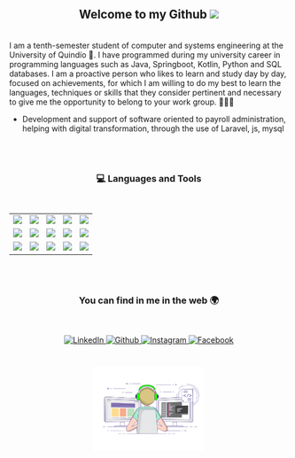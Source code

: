 <h2 align="center"> Welcome to my Github <img src="https://github.com/TheDudeThatCode/TheDudeThatCode/blob/master/Assets/Earth.gif" width="24px"> </h2>
</br>
I am a tenth-semester student of computer and systems engineering at the University of Quindío 🚀. I have programmed during my university career in programming languages such as Java, Springboot, Kotlin, Python and SQL databases. I am a proactive person who likes to learn and study day by day, focused on achievements, for which I am willing to do my best to learn the languages, techniques or skills that they consider pertinent and necessary to give me the opportunity to belong to your work group. 👨🏽‍💻

- Development and support of software oriented to payroll administration, helping with digital transformation, through the use of Laravel, js, mysql

</br></br>
<h3 align="center"> 💻 Languages and Tools </h3>
</br>
<table align="center">
<tbody>
<tr>
<td align="center" width="20%">
<img height=60px src="https://www.vectorlogo.zone/logos/java/java-ar21.svg"> 
</td>

<td align="center" width="20%">
<img height=60px src="https://www.vectorlogo.zone/logos/springio/springio-ar21.svg"> 
</td>

<td align="center" width="20%">
<img height=60px src="https://www.vectorlogo.zone/logos/python/python-ar21.svg"> 
</td>
   
<td align="center" width="20%">
<img height=60px src="https://www.vectorlogo.zone/logos/kotlinlang/kotlinlang-ar21.svg"> 
</td>
   
<td align="center" width="20%">
<img height=60px src="https://www.vectorlogo.zone/logos/w3_html5/w3_html5-ar21.svg"> 
</td>
</tr>


<tr>
<td align="center" width="20%">
<img height=60px src="https://www.vectorlogo.zone/logos/mysql/mysql-ar21.svg"> 
</td>   
<td align="center" width="20%">
<img height=60px src="https://www.vectorlogo.zone/logos/postgresql/postgresql-horizontal.svg"> 
</td>

<td align="center" width="20%">
<img height=60px src="https://www.vectorlogo.zone/logos/github/github-ar21.svg"> 
</td>

<td align="center" width="20%">
<img height=60px src="https://www.vectorlogo.zone/logos/heroku/heroku-ar21.svg"> 
</td>
   
<td align="center" width="20%">
<img height=60px src="https://www.vectorlogo.zone/logos/w3_css/w3_css-ar21.svg"> 
</td>
</tr>
   
<tr>
<td align="center" width="20%">
<img height=60px src="https://www.vectorlogo.zone/logos/javascript/javascript-ar21.svg"> 
</td>   
<td align="center" width="20%">
<img height=60px src="https://www.vectorlogo.zone/logos/jquery/jquery-ar21.svg"> 
</td>

<td align="center" width="20%">
<img height=60px src="https://www.vectorlogo.zone/logos/json/json-ar21.svg"> 
</td>

<td align="center" width="20%">
<img height=60px src="https://www.vectorlogo.zone/logos/php/php-ar21.svg"> 
</td>
   
<td align="center" width="20%">
<img height=60px src="https://www.vectorlogo.zone/logos/laravel/laravel-ar21.svg"> 
</td>
</tr>

</tbody>
</table>

</br></br>
<!-- Social networks -->
<h3 align="center"> You can find in me in the web 🌍 </h3>
</br>
<p align="center">
<a href="https://linkedin.com/in/gean-carlo-cortes-mayorga-1b0a62158">
  <img height=60px alt="LinkedIn" width="60px" src="https://cdn.jsdelivr.net/npm/simple-icons@v3/icons/linkedin.svg" />
</a>
<a href="https://github.com/GeanDev2022">
  <img height=60px alt="Github" width="60px" src="https://cdn.jsdelivr.net/npm/simple-icons@v3/icons/github.svg" />
</a>
<a href="https://www.instagram.com/gean_cortes/">
  <img height=60px alt="Instagram" width="60px" src="https://cdn.jsdelivr.net/npm/simple-icons@v3/icons/instagram.svg" />
</a>
<a href="https://www.facebook.com/profile.php?id=100001003976038">
  <img height=60px alt="Facebook" width="60px" src="https://cdn.jsdelivr.net/npm/simple-icons@v3/icons/facebook.svg" />
</a>
</p>

<h1 align="center" href="https://github.com/GeanDev2022">
  <img  alt="Code gif" src="https://github.com/chandan-reddy-k/chandan-reddy-k/blob/master/assets/coding-freak.gif" width="40%" />
</h1>



<!-- statistics -->
<!--
<table align="center" width="100%"  border="0" cellpadding="0" cellspacing="0">
  <tr>
    <td align="center">
      <img align="left" src="https://github-readme-stats.vercel.app/api?username=GeanDev2022&show_icons=true&theme=dracula" />
    </td>
  </tr>
</table>
-->



<!--
**GeanDev2022/GeanDev2022** is a ✨ _special_ ✨ repository because its `README.md` (this file) appears on your GitHub profile.

Here are some ideas to get you started:

- 🔭 I’m currently working on ...
- 🌱 I’m currently learning ...
- 👯 I’m looking to collaborate on ...
- 🤔 I’m looking for help with ...
- 💬 Ask me about ...
- 📫 How to reach me: ...
- 😄 Pronouns: ...
- ⚡ Fun fact: ...
-->
